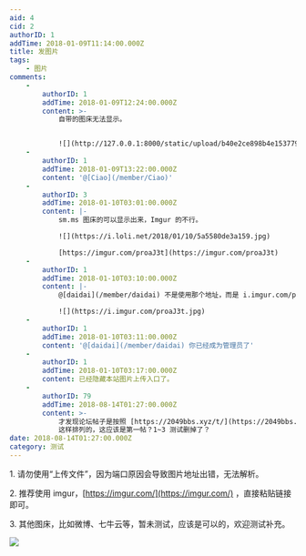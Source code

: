 ```yaml
---
aid: 4
cid: 2
authorID: 1
addTime: 2018-01-09T11:14:00.000Z
title: 发图片
tags:
    - 图片
comments:
    -
        authorID: 1
        addTime: 2018-01-09T12:24:00.000Z
        content: >-
            自带的图床无法显示。


            ![](http://127.0.0.1:8000/static/upload/b40e2ce898b4e1537799f3a3c39bfe8a.jpg)
    -
        authorID: 1
        addTime: 2018-01-09T13:22:00.000Z
        content: '@[Ciao](/member/Ciao)'
    -
        authorID: 3
        addTime: 2018-01-10T03:01:00.000Z
        content: |-
            sm.ms 图床的可以显示出来，Imgur 的不行。

            ![](https://i.loli.net/2018/01/10/5a5580de3a159.jpg)

            [https://imgur.com/proaJ3t](https://imgur.com/proaJ3t)
    -
        authorID: 1
        addTime: 2018-01-10T03:10:00.000Z
        content: |-
            @[daidai](/member/daidai) 不是使用那个地址，而是 i.imgur.com/proaJ3t.jpg

            ![](https://i.imgur.com/proaJ3t.jpg)
    -
        authorID: 1
        addTime: 2018-01-10T03:11:00.000Z
        content: '@[daidai](/member/daidai) 你已经成为管理员了'
    -
        authorID: 1
        addTime: 2018-01-10T03:17:00.000Z
        content: 已经隐藏本站图片上传入口了。
    -
        authorID: 79
        addTime: 2018-08-14T01:27:00.000Z
        content: >-
            才发现论坛帖子是按照 [https://2049bbs.xyz/t/](https://2049bbs.xyz/t/) + 12345
            这样排列的，这应该是第一帖？1~3 测试删掉了？
date: 2018-08-14T01:27:00.000Z
category: 测试
---
```


1\. 请勿使用“上传文件”，因为端口原因会导致图片地址出错，无法解析。

2\. 推荐使用 imgur，[https://imgur.com/](https://imgur.com/) ，直接粘贴链接即可。

3\. 其他图床，比如微博、七牛云等，暂未测试，应该是可以的，欢迎测试补充。

![](https://i.imgur.com/LsOKF6m.jpg)
